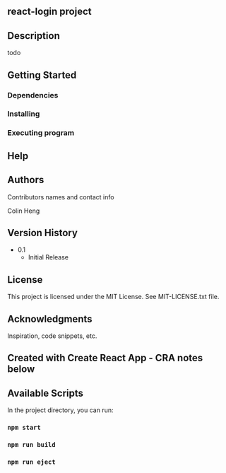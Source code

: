 ## react-login project

## Description

todo

## Getting Started

### Dependencies

### Installing

### Executing program

## Help

## Authors

Contributors names and contact info

Colin Heng

## Version History

- 0.1
  - Initial Release

## License

This project is licensed under the MIT License. See MIT-LICENSE.txt file.

## Acknowledgments

Inspiration, code snippets, etc.

## Created with Create React App - CRA notes below

## Available Scripts

In the project directory, you can run:

### `npm start`

### `npm run build`

### `npm run eject`
